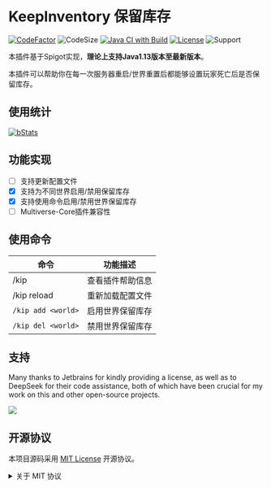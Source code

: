 # KeepInventory 保留库存

[![CodeFactor](https://www.codefactor.io/repository/github/earlydreamland/keepinventory/badge)](https://www.codefactor.io/repository/github/earlydreamland/keepinventory)
![CodeSize](https://img.shields.io/github/languages/code-size/EarlyDreamLand/KeepInventory)
[![Java CI with Build](https://github.com/EarlyDreamLand/KeepInventory/actions/workflows/build.yml/badge.svg?branch=main)](https://github.com/EarlyDreamLand/KeepInventory/actions/workflows/build.yml)
[![License](https://img.shields.io/github/license/EarlyDreamLand/KeepInventory?&logo=github)](https://github.com/EarlyDreamLand/KeepInventory/blob/main/LICENSE)
![Support](https://img.shields.io/badge/Minecraft-Java%201.13--Latest-green)

本插件基于Spigot实现，**理论上支持Java1.13版本至最新版本**。

本插件可以帮助你在每一次服务器重启/世界重置后都能够设置玩家死亡后是否保留库存。

## 使用统计

[![bStats](https://bstats.org/signatures/bukkit/EnableKeepInventory.svg)](https://bstats.org/plugin/bukkit/EnableKeepInventory/26836)

## 功能实现

- [ ] 支持更新配置文件
- [x] 支持为不同世界启用/禁用保留库存
- [x] 支持使用命令启用/禁用世界保留库存
- [ ] Multiverse-Core插件兼容性

## 使用命令

| 命令 | 功能描述 |
| ------ | ------ |
| /kip | 查看插件帮助信息 |
| /kip reload | 重新加载配置文件 |
| `/kip add <world>` | 启用世界保留库存 |
| `/kip del <world>` | 禁用世界保留库存 |

## 支持

Many thanks to Jetbrains for kindly providing a license, as well as to DeepSeek for their code assistance, both of which have been crucial for my work on this and other open-source projects.

[![](https://resources.jetbrains.com/storage/products/company/brand/logos/jb_beam.svg)](https://www.jetbrains.com/?from=https://github.com/EarlyDreamLand/KeepInventory)

## 开源协议

本项目源码采用 [MIT License](https://opensource.org/license/mit) 开源协议。

<details>
  <summary>关于 MIT 协议</summary>

>
> MIT 协议可能是几大开源协议中最宽松的一个，核心条款是：
>
> 该软件及其相关文档对所有人免费，可以任意处置，包括使用，复制，修改，合并，发表，分发，再授权，或者销售。唯一的限制是，软件中必须包含上述版权和许可提示。
>
> 这意味着：
>
> #### 你可以自由使用，复制，修改，可以用于自己的项目。
>
> #### 可以免费分发或用来盈利。
>
> #### 唯一的限制是必须包含许可声明。
>
> MIT 协议是所有开源许可中最宽松的一个，除了必须包含许可声明外，再无任何限制。
>
> *以上文字来自 [五种开源协议 (GPL,LGPL,BSD,MIT,Apache) 比较](https://segmentfault.com/a/1190000007798003) 。*
</details>